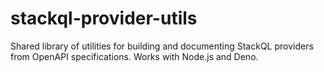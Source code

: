 # stackql-provider-utils
Shared library of utilities for building and documenting StackQL providers from OpenAPI specifications. Works with Node.js and Deno.
